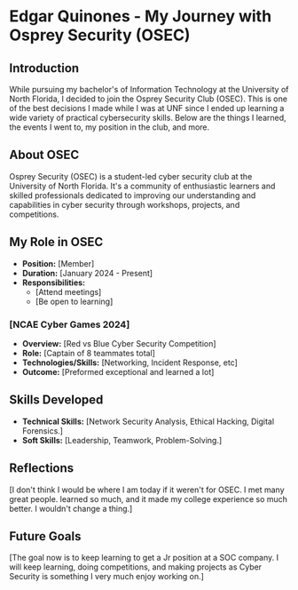 # Edgar Quinones - My Journey with Osprey Security (OSEC)
## Introduction
While pursuing my bachelor's of Information Technology at the University of North Florida, I decided to join the Osprey Security Club (OSEC). This is one of the best decisions I made while I was at UNF since I ended up learning a wide variety of practical cybersecurity skills. Below are the things I learned, the events I went to, my position in the club, and more.

## About OSEC

Osprey Security (OSEC) is a student-led cyber security club at the University of North Florida. It's a community of enthusiastic learners and skilled professionals dedicated to improving our understanding and capabilities in cyber security through workshops, projects, and competitions.

## My Role in OSEC

- **Position:** [Member]
- **Duration:** [January 2024 - Present]
- **Responsibilities:**
  - [Attend meetings]
  - [Be open to learning]

### [NCAE Cyber Games 2024]

- **Overview:** [Red vs Blue Cyber Security Competition]
- **Role:** [Captain of 8 teammates total]
- **Technologies/Skills:** [Networking, Incident Response, etc]
- **Outcome:** [Preformed exceptional and learned a lot]

## Skills Developed

- **Technical Skills:** [Network Security Analysis, Ethical Hacking, Digital Forensics.]
- **Soft Skills:** [Leadership, Teamwork, Problem-Solving.]

## Reflections

[I don't think I would be where I am today if it weren't for OSEC. I met many great people. learned so much, and it made my college experience so much better. I wouldn't change a thing.]

## Future Goals

[The goal now is to keep learning to get a Jr position at a SOC company. I will keep learning, doing competitions, and making projects as Cyber Security is something I very much enjoy working on.]
